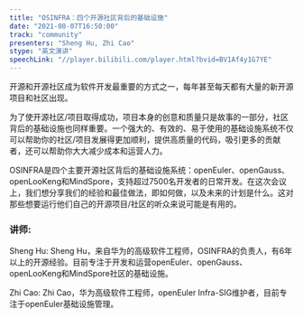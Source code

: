 ```yaml
---
title: "OSINFRA：四个开源社区背后的基础设施"
date: "2021-08-07T16:50:00" 
track: "community"
presenters: "Sheng Hu, Zhi Cao"
stype: "英文演讲"
speechLink: "//player.bilibili.com/player.html?bvid=BV1Af4y1G7YE"
---
```

开源和开源社区成为软件开发最重要的方式之一，每年甚至每天都有大量的新开源项目和社区出现。
 

 为了使开源社区/项目取得成功，项目本身的创意和质量只是故事的一部分，社区背后的基础设施也同样重要。一个强大的、有效的、易于使用的基础设施系统不仅可以帮助你的社区/项目发展得更加顺利，提供高质量的代码，吸引更多的贡献者，还可以帮助你大大减少成本和运营人力。
 

 OSINFRA是四个主要开源社区背后的基础设施系统：openEuler、openGauss、openLooKeng和MindSpore，支持超过7500名开发者的日常开发。在这次会议上，我们想分享我们的经验和最佳做法，即如何做，以及未来的计划是什么。这对那些想要运行他们自己的开源项目/社区的听众来说可能是有用的。
 ### 讲师: 
 Sheng Hu: Sheng Hu，来自华为的高级软件工程师，OSINFRA的负责人，有6年以上的开源经验。目前专注于开发和运营openEuler、openGauss、openLooKeng和MindSpore社区的基础设施。

Zhi Cao: Zhi Cao，华为高级软件工程师，openEuler Infra-SIG维护者，目前专注于openEuler基础设施管理。